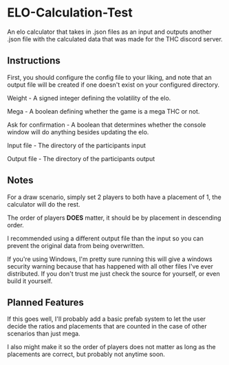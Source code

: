 # ELO-Calculation-Test

An elo calculator that takes in .json files as an input and outputs another .json file with the calculated data that was made for the THC discord server.

## Instructions

First, you should configure the config file to your liking, and note that an output file will be created if one doesn't exist on your configured directory.

Weight - A signed integer defining the volatility of the elo.

Mega - A boolean defining whether the game is a mega THC or not.

Ask for confirmation - A boolean that determines whether the console window will do anything besides updating the elo.

Input file - The directory of the participants input

Output file - The directory of the participants output

## Notes

For a draw scenario, simply set 2 players to both have a placement of 1, the calculator will do the rest.

The order of players **DOES** matter, it should be by placement in descending order.

I recommended using a different output file than the input so you can prevent the original data from being overwritten.

If you're using Windows, I'm pretty sure running this will give a windows security warning because that has happened with all other files I've ever distributed. If you don't trust me just check the source for yourself, or even build it yourself.

## Planned Features

If this goes well, I'll probably add a basic prefab system to let the user decide the ratios and placements that are counted in the case of other scenarios than just mega.

I also might make it so the order of players does not matter as long as the placements are correct, but probably not anytime soon.
